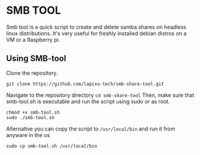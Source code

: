 # SMB TOOL 

Smb tool is a quick script to create and delete samba shares on headless linux distributions. It's very useful for freshly installed debian distros on a VM or a Raspberry pi. 

## Using SMB-tool

Clone the repository. 

````
git clone https://github.com/lapixo-tech/smb-share-tool.git

````
Navigate to the repository directory `cd smb-share-tool`
Then, make sure that smb-tool.sh is executable and run the script using sudo or as root. 

```
chmod +x smb-tool.sh
sudo ./smb-tool.sh
```

Alternative you can copy the script to `/usr/local/bin` and run it from anyware in the os

```
sudo cp smb-tool.sh /usr/local/bin
```



